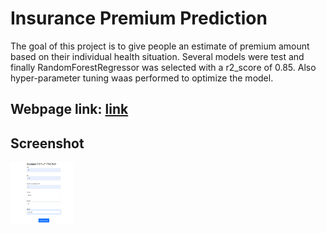 # Insurance Premium Prediction
The goal of this project is to give people an estimate of premium amount based on their individual health situation. Several models were test and finally RandomForestRegressor was selected with a r2_score of 0.85. Also hyper-parameter tuning waas performed to optimize the model.

## Webpage link: [link](https://insurance111.herokuapp.com/)

## Screenshot
<img src='image/img.png' width=100 height=100>

